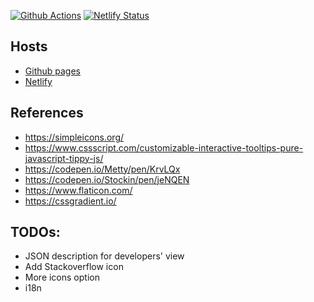 
[![Github Actions](https://github.com/chendachao/chendachao.github.io/workflows/Github%20Actions/badge.svg)](https://github.com/chendachao/chendachao.github.io/actions)
[![Netlify Status](https://api.netlify.com/api/v1/badges/f38782ce-8baa-4295-aa71-12c5ce788b8a/deploy-status)](https://app.netlify.com/sites/chenlarrydachao/deploys)

## Hosts
- [Github pages](https://chendachao.github.io/)
- [Netlify](https://chenlarrydachao.netlify.com/)

## References
- https://simpleicons.org/
- https://www.cssscript.com/customizable-interactive-tooltips-pure-javascript-tippy-js/
- https://codepen.io/Metty/pen/KrvLQx
- https://codepen.io/Stockin/pen/jeNQEN
- https://www.flaticon.com/
- https://cssgradient.io/

## TODOs:
- JSON description for developers' view
- Add Stackoverflow icon
- More icons option
- i18n

